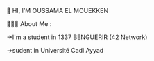 
  
  👋 HI, I’M OUSSAMA EL MOUEKKEN 


👨🏻‍💻  About Me :


  ->I'm a student in 1337 BENGUERIR (42 Network)

  
  ->sudent in Université Cadi Ayyad
  
